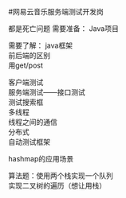 #网易云音乐服务端测试开发岗

都是死亡问题
需要准备：
Java项目

需要了解：
java框架  
前后端的区别  
用get/post  

客户端测试  
服务端测试——接口测试  
测试搜索框  
多线程  
线程之间的通信  
分布式  
自动测试框架  

hashmap的应用场景

算法题：使用两个栈实现一个队列  
实现二叉树的遍历（想让用栈）